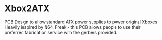 # Xbox2ATX
PCB Design to allow standard ATX power supplies to power original Xboxes
Heavily inspired by N64_Freak - this PCB allows people to use their preferred fabrication service with the gerbers provided.
